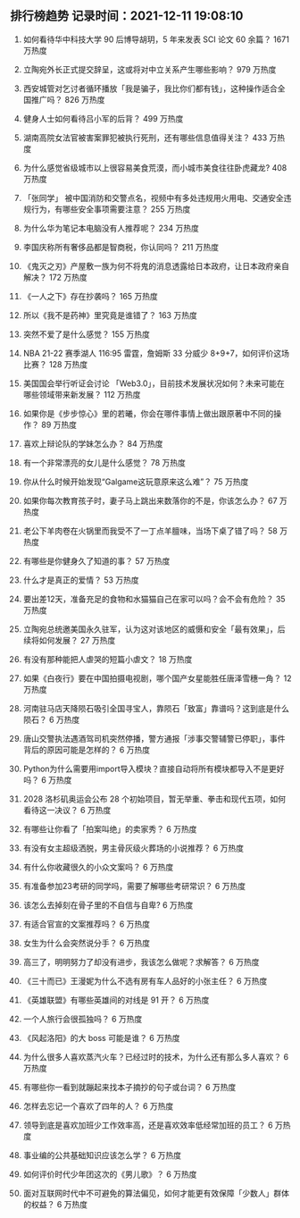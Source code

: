 
## 排行榜趋势 记录时间：2021-12-11 19:08:10
  
  1. 如何看待华中科技大学 90 后博导胡玥，5 年来发表 SCI 论文 60 余篇？ 1671 万热度
    
  2. 立陶宛外长正式提交辞呈，这或将对中立关系产生哪些影响？ 979 万热度
    
  3. 西安城管对乞讨者循环播放「我是骗子，我比你们都有钱」，这种操作适合全国推广吗？ 826 万热度
    
  4. 健身人士如何看待吕小军的后背？ 499 万热度
    
  5. 湖南高院女法官被害案罪犯被执行死刑，还有哪些信息值得关注？ 433 万热度
    
  6. 为什么感觉省级城市以上很容易美食荒漠，而小城市美食往往卧虎藏龙? 408 万热度
    
  7. 「张同学」 被中国消防和交警点名，视频中有多处违规用火用电、交通安全违规行为，有哪些安全事项需要注意？ 255 万热度
    
  8. 为什么华为笔记本电脑没有人推荐呢？ 234 万热度
    
  9. 李国庆称所有奢侈品都是智商税，你认同吗？ 211 万热度
    
  10. 《鬼灭之刃》产屋敷一族为何不将鬼的消息透露给日本政府，让日本政府亲自解决？ 172 万热度
    
  11. 《一人之下》存在抄袭吗？ 165 万热度
    
  12. 所以《我不是药神》里究竟是谁错了？ 163 万热度
    
  13. 突然不爱了是什么感觉？ 155 万热度
    
  14. NBA 21-22 赛季湖人 116:95 雷霆，詹姆斯 33 分威少 8+9+7，如何评价这场比赛？ 128 万热度
    
  15. 美国国会举行听证会讨论 「Web3.0」，目前技术发展状况如何？未来可能在哪些领域带来新发展？ 112 万热度
    
  16. 如果你是《步步惊心》里的若曦，你会在哪件事情上做出跟原著中不同的操作？ 89 万热度
    
  17. 喜欢上辩论队的学妹怎么办？ 84 万热度
    
  18. 有一个非常漂亮的女儿是什么感觉？ 78 万热度
    
  19. 你从什么时候开始发现“Galgame这玩意原来这么难”？ 75 万热度
    
  20. 如果你每次教育孩子时，妻子马上跳出来数落你的不是，你该怎么办？ 67 万热度
    
  21. 老公下羊肉卷在火锅里而我受不了一丁点羊膻味，当场下桌了错了吗？ 58 万热度
    
  22. 有哪些是你健身久了知道的事？ 57 万热度
    
  23. 什么才是真正的爱情？ 53 万热度
    
  24. 要出差12天，准备充足的食物和水猫猫自己在家可以吗？会不会有危险？ 35 万热度
    
  25. 立陶宛总统邀美国永久驻军，认为这对该地区的威慑和安全「最有效果」，后续将如何发展？ 27 万热度
    
  26. 有没有那种能把人虐哭的短篇小虐文？ 18 万热度
    
  27. 如果《白夜行》要在中国拍摄电视剧，哪个国产女星能胜任唐泽雪穗一角？ 12 万热度
    
  28. 河南驻马店天降陨石吸引全国寻宝人，靠陨石「致富」靠谱吗？这到底是什么陨石？ 6 万热度
    
  29. 唐山交警执法遇酒驾司机突然停播，警方通报「涉事交警辅警已停职」，事件背后的原因可能是怎样的？ 6 万热度
    
  30. Python为什么需要用import导入模块？直接自动将所有模块都导入不是更好吗？ 6 万热度
    
  31. 2028 洛杉矶奥运会公布 28 个初始项目，暂无举重、拳击和现代五项，如何看待这一决议？ 6 万热度
    
  32. 有哪些让你看了「拍案叫绝」的卖家秀？ 6 万热度
    
  33. 有没有女主超级洒脱，男主骨灰级火葬场的小说推荐？ 6 万热度
    
  34. 有什么你收藏很久的小众文案吗？ 6 万热度
    
  35. 有准备参加23考研的同学吗，需要了解哪些考研常识？ 6 万热度
    
  36. 该怎么去掉刻在骨子里的不自信与自卑? 6 万热度
    
  37. 有适合官宣的文案推荐吗？ 6 万热度
    
  38. 女生为什么会突然说分手？ 6 万热度
    
  39. 高三了，明明努力了却没有进步，我该怎么做呢？求解答？ 6 万热度
    
  40. 《三十而已》王漫妮为什么不选有房有车人品好的小张主任？ 6 万热度
    
  41. 《英雄联盟》有哪些英雄间的对线是 91 开？ 6 万热度
    
  42. 一个人旅行会很孤独吗？ 6 万热度
    
  43. 《风起洛阳》的大 boss 可能是谁？ 6 万热度
    
  44. 为什么很多人喜欢蒸汽火车？已经过时的技术，为什么还有那么多人喜欢？ 6 万热度
    
  45. 有哪些你一看到就蹦起来找本子摘抄的句子或台词？ 6 万热度
    
  46. 怎样去忘记一个喜欢了四年的人？ 6 万热度
    
  47. 领导到底是喜欢加班少工作效率高，还是喜欢效率低经常加班的员工？ 6 万热度
    
  48. 事业编的公共基础知识应该怎么学？ 6 万热度
    
  49. 如何评价时代少年团这次的《男儿歌》？ 6 万热度
    
  50. 面对互联网时代中不可避免的算法偏见，如何才能更有效保障「少数人」群体的权益？ 6 万热度
    